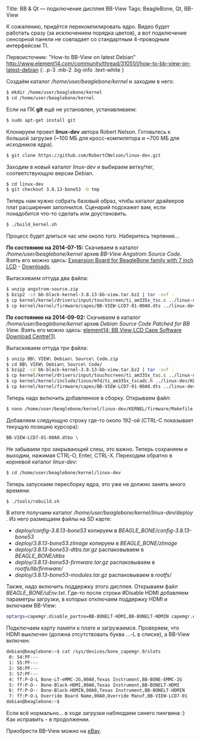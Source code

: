 Title: BB & Qt — подключение дисплея BB-View
Tags: BeagleBone, Qt, BB-View

К сожалению, придётся перекомпилировать ядро. Видео будет работать сразу (за исключением порядка цветов), а вот подключение сенсорной панели не совпадает со стандартным 4-проводным интерфейсом TI.
<!-- more -->

Первоисточник:
"How-to BB-View on latest Debian"<br>
http://www.element14.com/community/thread/31051/l/how-to-bb-view-on-latest-debian
{: .p-3 .mb-2 .bg-info .text-white }

Создаём каталог <i>/home/user/beaglebone/kernel</i> и заходим в него:
```bash
$ mkdir /home/user/beaglebone/kernel
$ cd /home/user/beaglebone/kernel
```

Если на ПК **git** ещё не установлен, устанавливаем:
```bash
$ sudo apt-get install git
```

Клонируем проект **linux-dev** автора Robert Nelson. Готовьтесь к большой загрузке (~100 МБ для кросс-компилятора и ~700 МБ для исходников ядра).
```bash
$ git clone https://github.com/RobertCNelson/linux-dev.git
```

Заходим в новый каталог <i>linux-dev</i> и выбираем ветку/тег, соответствующую версии Debian.
```bash
$ cd linux-dev
$ git checkout 3.8.13-bone53 -b tmp
```

Теперь нам нужно собрать базовый образ, чтобы каталог драйверов плат расширения заполнился. Сценарий подскажет вам, если понадобится что-то сделать или доустановить.
```bash
$ ./build_kernel.sh
```
Процесс будет длиться час или около того. Наберитесь терпения...

**По состоянию на 2014-07-15:**
Скачиваем в каталог <i>/home/user/beaglebone/kernel</i> архив <i>BB-View Angstrom Source Code</i>.
Взять его можно здесь: [Expansion Board for BeagleBone family with 7 inch LCD](http://www.element14.com/community/docs/DOC-55844?ICID=beagleboneblack-bbview-learn) - [Downloads](http://www.element14.com/community/docs/DOC-55844?ICID=beagleboneblack-bbview-learn#cdownloads).

Вытаскиваем оттуда два файла:
```bash
$ unzip angstrom-source.zip
$ bzip2 -cd bb-black-kernel-3.8.13-bb-view.tar.bz2 | tar -xvf -
$ cp kernel/kernel/drivers/input/touchscreen/ti_am335x_tsc.c ../linux-dev/KERNEL/drivers/input/touchscreen/
$ cp kernel/kernel/firmware/capes/BB-VIEW-LCD7-01-00A0.dts ../linux-dev/KERNEL/firmware/capes/
```

**По состоянию на 2014-09-02:**
Скачиваем в каталог <i>/home/user/beaglebone/kernel</i> архив <i>Debian Source Code Patched for BB View</i>.
Взять его можно здесь: <a href="http://www.element14.com/community/docs/DOC-67958?ICID=beagleboneblack-bbview-software">element14: BB View LCD Cape Software Download Centre[1]</a>.

Вытаскиваем оттуда три файла:
```bash
$ unzip BB\ VIEW\ Debian\ Source\ Code.zip
$ cd BB\ VIEW\ Debian\ Source\ Code/
$ bzip2 -cd bb-black-kernel-3.8.13-bb-view.tar.bz2 | tar -xvf -
$ cp kernel/kernel/drivers/input/touchscreen/ti_am335x_tsc.c ../linux-dev/KERNEL/drivers/input/touchscreen/
$ cp kernel/kernel/include/linux/mfd/ti_am335x_tscadc.h ../linux-dev/KERNEL/include/linux/mfd/
$ cp kernel/kernel/firmware/capes/BB-VIEW-LCD7-01-00A0.dts ../linux-dev/KERNEL/firmware/capes/
```




Теперь надо включить добавленное в сборку. Открываем файл:
```bash
$ nano /home/user/beaglebone/kernel/linux-dev/KERNEL/firmware/Makefile
```

Добавляем следующую строку где-то около 192-ой (CTRL-C показывает текущую позицию курсора):
```bash
BB-VIEW-LCD7-01-00A0.dtbo \
```
Не забываем про закрывающий слеш, это важно. Теперь сохраняем и выходим, нажимая CTRL-O, Enter, CTRL-X.
Переходим обратно в корневой каталог <i>linux-dev</i>:
```bash
$ cd /home/user/beaglebone/kernel/linux-dev
```
Теперь запускаем пересборку ядра, это уже не должно занять много времени:
```bash
$ ./tools/rebuild.sh
```
В итоге получаем каталог <i>/home/user/beaglebone/kernel/linux-dev/deploy</i> .
Из него размещаем файлы на SD карте:
  * <i>deploy/config-3.8.13-bone53</i> копируем в <i>BEAGLE_BONE/config-3.8.13-bone53</i>
  * <i>deploy/3.8.13-bone53.zImage</i> копируем в <i>BEAGLE_BONE/zImage</i>
  * <i>deploy/3.8.13-bone53-dtbs.tar.gz</i> распаковываем в <i>BEAGLE_BONE/dtbs</i>
  * <i>deploy/3.8.13-bone53-firmware.tar.gz</i> распаковываем в <i>rootfs/lib/firmware/</i>
  * <i>deploy/3.8.13-bone53-modules.tar.gz</i> распаковываем в <i>rootfs/</i>

Также, надо включить поддержку этого дисплея.
Открываем файл <i>BEAGLE_BONE/uEnv.txt</i>. Где-то после строки #Disable HDMI добавляем параметры загрузки, в которых отключаем поддержку HDMI и включаем BB-View:
```bash
optargs=capemgr.disable_partno=BB-BONELT-HDMI,BB-BONELT-HDMIN capemgr.enable_partno=BB-VIEW-LCD7-01
```

Подключаем карту памяти к плате и загружаемся. Проверяем, что HDMI выключен (должна отсутствовать буква ...-L в списке), а BB-View включен:
```bash
debian@beaglebone:~$ cat /sys/devices/bone_capemgr.9/slots
 0: 54:PF--- 
 1: 55:PF--- 
 2: 56:PF--- 
 3: 57:PF--- 
 4: ff:P-O-L Bone-LT-eMMC-2G,00A0,Texas Instrument,BB-BONE-EMMC-2G
 5: ff:P-O-- Bone-Black-HDMI,00A0,Texas Instrument,BB-BONELT-HDMI
 6: ff:P-O-- Bone-Black-HDMIN,00A0,Texas Instrument,BB-BONELT-HDMIN
 7: ff:P-O-L Override Board Name,00A0,Override Manuf,BB-VIEW-LCD7-01
debian@beaglebone:~$ 
```
Если всё нормально... в ходе загрузки наблюдаем синего пингвина :)
Как исправить - в продолжении.

Приобрести BB-View можно на [eBay](http://www.ebay.com/itm/BB-VIEW-70-Embest-7-Inch-Lcd-Display-Cape-For-Beaglebone-/141212194989?pt=UK_BOI_Electrical_Components_Supplies_ET&hash=item20e0e718ad).